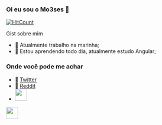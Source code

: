 ### Oi eu sou o Mo3ses 👋

[![HitCount](http://hits.dwyl.com/Mo3ses/Mo3ses.svg)](http://hits.dwyl.com/Mo3ses/Mo3ses)

Gist sobre mim

- 🔭 Atualmente trabalho na marinha;
- 🌱 Estou aprendendo todo dia, atualmente estudo Angular;

### Onde você pode me achar

- 🐣 [Twitter](https://twitter.com/Mo3ses_)
- 🤖 [Reddit](https://www.reddit.com/user/Mo3ses_)
- <img height="32" width="32" src="https://cdn.jsdelivr.net/npm/simple-icons@v4/icons/[#7289DA].svg" />
<img height="32" width="32" src="https://unpkg.com/simple-icons@v4/icons/[#7289DA].svg" />
